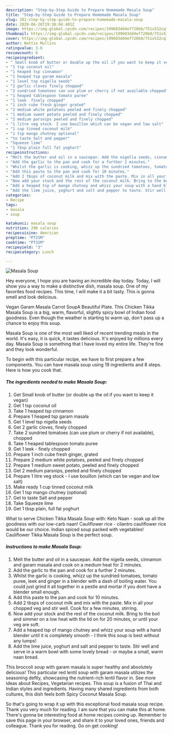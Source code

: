 ```yaml
---
description: "Step-by-Step Guide to Prepare Homemade Masala Soup"
title: "Step-by-Step Guide to Prepare Homemade Masala Soup"
slug: 381-step-by-step-guide-to-prepare-homemade-masala-soup
date: 2020-06-26T19:38:04.401Z
image: https://img-global.cpcdn.com/recipes/199603dd4ef720b0/751x532cq70/masala-soup-recipe-main-photo.jpg
thumbnail: https://img-global.cpcdn.com/recipes/199603dd4ef720b0/751x532cq70/masala-soup-recipe-main-photo.jpg
cover: https://img-global.cpcdn.com/recipes/199603dd4ef720b0/751x532cq70/masala-soup-recipe-main-photo.jpg
author: Nettie Mullins
ratingvalue: 3.6
reviewcount: 6
recipeingredient:
- " Small knob of butter or double up the oil if you want to keep it vegan"
- "1 tsp coconut oil"
- "1 heaped tsp cinnamon"
- "1 heaped tsp garam masala"
- "1 level tsp nigella seeds"
- "2 garlic cloves finely chopped"
- "2 sundried tomatoes can use plum or cherry if not available chopped"
- "1 heaped tablespoon tomato puree"
- "1 leek  finely chopped"
- "1 inch cube fresh ginger grated"
- "2 medium white potatoes peeled and finely chopped"
- "1 medium sweet potato peeled and finely chopped"
- "2 medium parsnips peeled and finely chopped"
- "1 litre veg stock  I use bouillon which can be vegan and low salt"
- "1 cup tinned coconut milk"
- "1 tsp mango chutney optional"
- "to taste Salt and pepper"
- "Squeeze lime"
- "1 tbsp plain full fat yoghurt"
recipeinstructions:
- "Melt the butter and oil in a saucepan. Add the nigella seeds, cinnamon and garam masala and cook on a medium heat for 2 minutes."
- "Add the garlic to the pan and cook for a further 2 minutes."
- "Whilst the garlic is cooking, whizz up the sundried tomatoes, tomato puree, leek and ginger in a blender with a dash of boiling water. You could just grind it all together in a pestle and mortar if you dont have a blender small enough."
- "Add this paste to the pan and cook for 10 minutes."
- "Add 2 tbsps of coconut milk and mix with the paste. Mix in all your chopped veg and stir well. Cook for a few minutes, stirring."
- "Now add your stock and the rest of the coconut milk. Bring to the boil and simmer on a low heat with the lid on for 20 minutes, or until your veg are soft."
- "Add a heaped tsp of mango chutney and whizz your soup with a hand blender until it is completely smooth - I think this soup is best without any lumps!"
- "Add the lime juice, yoghurt and salt and pepper to taste. Stir well and serve in a warm bowl with some lovely bread - or maybe a small, warm naan bread."
categories:
- Recipe
tags:
- masala
- soup

katakunci: masala soup 
nutrition: 290 calories
recipecuisine: American
preptime: "PT25M"
cooktime: "PT32M"
recipeyield: "3"
recipecategory: Lunch

---
```



![Masala Soup](https://img-global.cpcdn.com/recipes/199603dd4ef720b0/751x532cq70/masala-soup-recipe-main-photo.jpg)

Hey everyone, I hope you are having an incredible day today. Today, I will show you a way to make a distinctive dish, masala soup. One of my favorites food recipes. This time, I will make it a bit tasty. This is gonna smell and look delicious.

Vegan Garam Masala Carrot SoupA Beautiful Plate. This Chicken Tikka Masala Soup is a big, warm, flavorful, slightly spicy bowl of Indian food goodness. Even though the weather is starting to warm up, don&#39;t pass up a chance to enjoy this soup.

Masala Soup is one of the most well liked of recent trending meals in the world. It's easy, it is quick, it tastes delicious. It's enjoyed by millions every day. Masala Soup is something that I have loved my entire life. They're fine and they look wonderful.


To begin with this particular recipe, we have to first prepare a few components. You can have masala soup using 19 ingredients and 8 steps. Here is how you cook that.

<!--inarticleads1-->

##### The ingredients needed to make Masala Soup:

1. Get  Small knob of butter (or double up the oil if you want to keep it vegan)
1. Get 1 tsp coconut oil
1. Take 1 heaped tsp cinnamon
1. Prepare 1 heaped tsp garam masala
1. Get 1 level tsp nigella seeds
1. Get 2 garlic cloves, finely chopped
1. Take 2 sundried tomatoes (can use plum or cherry if not available), chopped
1. Take 1 heaped tablespoon tomato puree
1. Get 1 leek - finely chopped
1. Prepare 1 inch cube fresh ginger, grated
1. Prepare 2 medium white potatoes, peeled and finely chopped
1. Prepare 1 medium sweet potato, peeled and finely chopped
1. Get 2 medium parsnips, peeled and finely chopped
1. Prepare 1 litre veg stock - I use bouillon (which can be vegan and low salt)
1. Make ready 1 cup tinned coconut milk
1. Get 1 tsp mango chutney (optional)
1. Get to taste Salt and pepper
1. Take Squeeze lime
1. Get 1 tbsp plain, full fat yoghurt


What to serve Chicken Tikka Masala Soup with: Keto Naan - soak up all the goodness with our low-carb naan! Cauliflower rice - cilantro cauliflower rice would be our choice. Indian spiced soup packed with vegetables! Cauliflower Tikka Masala Soup is the perfect soup. 

<!--inarticleads2-->

##### Instructions to make Masala Soup:

1. Melt the butter and oil in a saucepan. Add the nigella seeds, cinnamon and garam masala and cook on a medium heat for 2 minutes.
1. Add the garlic to the pan and cook for a further 2 minutes.
1. Whilst the garlic is cooking, whizz up the sundried tomatoes, tomato puree, leek and ginger in a blender with a dash of boiling water. You could just grind it all together in a pestle and mortar if you dont have a blender small enough.
1. Add this paste to the pan and cook for 10 minutes.
1. Add 2 tbsps of coconut milk and mix with the paste. Mix in all your chopped veg and stir well. Cook for a few minutes, stirring.
1. Now add your stock and the rest of the coconut milk. Bring to the boil and simmer on a low heat with the lid on for 20 minutes, or until your veg are soft.
1. Add a heaped tsp of mango chutney and whizz your soup with a hand blender until it is completely smooth - I think this soup is best without any lumps!
1. Add the lime juice, yoghurt and salt and pepper to taste. Stir well and serve in a warm bowl with some lovely bread - or maybe a small, warm naan bread.


This broccoli soup with garam masala is super healthy and absolutely delicious! This particular red lentil soup with garam masala utilizes the seasoning deftly, showcasing the nutrient-rich lentil flavor in. See more ideas about Recipes, Vegetarian recipes. This soup is a fusion of Thai and Indian styles and ingredients. Having many shared ingredients from both cultures, this dish feels both Spicy Coconut Masala Soup. 

So that's going to wrap it up with this exceptional food masala soup recipe. Thank you very much for reading. I am sure that you can make this at home. There's gonna be interesting food at home recipes coming up. Remember to save this page in your browser, and share it to your loved ones, friends and colleague. Thank you for reading. Go on get cooking!
